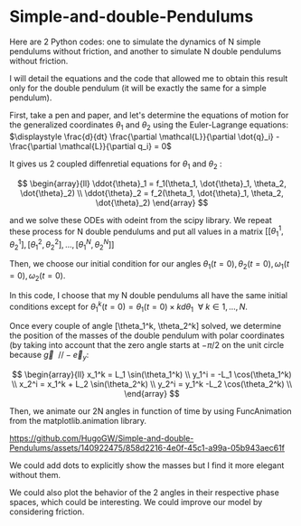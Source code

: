 # Simple-and-double-Pendulums
Here are 2 Python codes: one to simulate the dynamics of N simple pendulums without friction, and another to simulate N double pendulums without friction.

I will detail the equations and the code that allowed me to obtain this result only for the double pendulum (it will be exactly the same for a simple pendulum).

First, take a pen and paper, and let's determine the equations of motion for the generalized coordinates $\theta_1$ and $\theta_2$ using the Euler-Lagrange equations: $\displaystyle \frac{d}{dt} \frac{\partial \mathcal{L}}{\partial \dot{q}_i} - \frac{\partial \mathcal{L}}{\partial q_i} = 0$

It gives us 2 coupled diffenretial equations for $\theta_1$ and $\theta_2$ :

$$
    \begin{array}{ll}
        \ddot{\theta}_1 = f_1(\theta_1, \dot{\theta}_1, \theta_2, \dot{\theta}_2) \\
        \ddot{\theta}_2 = f_2(\theta_1, \dot{\theta}_1, \theta_2, \dot{\theta}_2)
    \end{array}
$$

and we solve these ODEs with odeint from the scipy library. We repeat these process for N double pendulums and put all values in a matrix $\displaystyle [[\theta_1^1, \theta_2^1], [\theta_1^2, \theta_2^2], ..., [\theta_1^N, \theta_2^N]]$

Then, we choose our initial condition for our angles $\theta_1(t=0), \theta_2(t=0), \omega_1(t=0), \omega_2(t=0)$. 

In this code, I choose that my N double pendulums all have the same initial conditions except for $\displaystyle \theta_1^k(t=0) = \theta_1(t=0)\times k d\theta_1 ~~ \forall ~ k \in  {1,...,N}$.

Once every couple of angle [\theta_1^k, \theta_2^k] solved, we determine the position of the masses of the double pendulum with polar coordinates (by taking into account that the zero angle starts at $-\pi /2$ on the unit circle because $\vec{g} ~~ // -\vec{e}_y$: 

$$
    \begin{array}{ll}
        x_1^k = L_1 \sin(\theta_1^k) \\
        y_1^i = -L_1 \cos(\theta_1^k) \\
        x_2^i = x_1^k + L_2 \sin(\theta_2^k) \\
        y_2^i = y_1^k -L_2 \cos(\theta_2^k) \\
    \end{array}
$$

Then, we animate our 2N angles in function of time by using FuncAnimation from the matplotlib.animation library.

https://github.com/HugoGW/Simple-and-double-Pendulums/assets/140922475/858d2216-4e0f-45c1-a99a-05b943aec61f

We could add dots to explicitly show the masses but I find it more elegant without them.

We could also plot the behavior of the 2 angles in their respective phase spaces, which could be interesting.
We could improve our model by considering friction.



